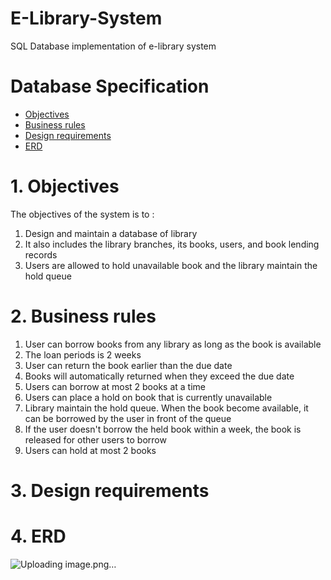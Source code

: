 # E-Library-System
SQL Database implementation of e-library system

# Database Specification
- [Objectives](#1-objectives) 
- [Business rules](#2-business-rules) 
- [Design requirements](#3-design-requirements) 
- [ERD](#4-ERD) 

# 1. Objectives
The objectives of the system is to :
1. Design and maintain a database of library
2. It also includes the library branches, its books, users, and book lending records
3. Users are allowed to hold unavailable book and the library maintain the hold queue


# 2. Business rules
1. User can borrow books from any library as long as the book is available
2. The loan periods is 2 weeks
3. User can return the book earlier than the due date
4. Books will automatically returned when they exceed the due date
5. Users can borrow at most 2 books at a time
6. Users can place a hold on book that is currently unavailable
7. Library maintain the hold queue. When the book become available, it can be borrowed by the user in front of the queue
8. If the user doesn't borrow the held book within a week, the book is released for other users to borrow
9. Users can hold at most 2 books


# 3. Design requirements

# 4. ERD
![Uploading image.png…]()
